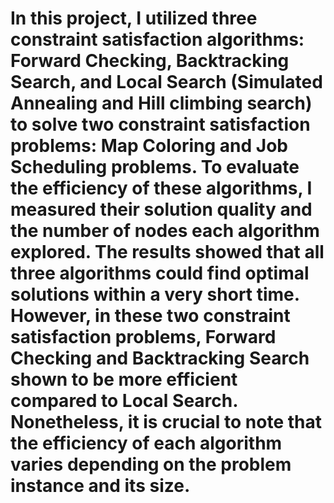 # In this project, I utilized three constraint satisfaction algorithms: Forward Checking, Backtracking Search, and Local Search (Simulated Annealing and Hill climbing search) to solve two constraint satisfaction problems: Map Coloring and Job Scheduling problems. To evaluate the efficiency of these algorithms, I measured their solution quality and the number of nodes each algorithm explored. The results showed that all three algorithms could find optimal solutions within a very short time. However, in these two constraint satisfaction problems, Forward Checking and Backtracking Search shown to be more efficient compared to Local Search. Nonetheless, it is crucial to note that the efficiency of each algorithm varies depending on the problem instance and its size.
